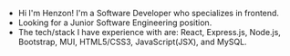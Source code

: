 - Hi I'm Henzon! I'm a Software Developer who specializes in frontend.
- Looking for a Junior Software Engineering position.
- The tech/stack I have experience with are: React, Express.js, Node.js, Bootstrap, MUI, HTML5/CSS3, JavaScript(JSX), and MySQL.
